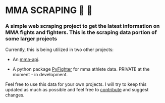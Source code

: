 
# MMA SCRAPING :martial_arts_uniform: :boxing_glove:

### A simple web scraping project to get the latest information on MMA fights and fighters. This is the scraping data portion of some larger projects

Currently, this is being utilized in two other projects:

- An [mma-api](https://github.com/danetsao/mma-api).

- A python package [PyFighter](https://github.com/danetsao/pyfighter) for mma athlete data. PRIVATE at the moment - in development.

Feel free to use this data for your own projects. I will try to keep this updated as much as possible and feel free to [contribute](https://github.com/danetsao/mma-scraping/blob/main/CONTRIBUTING.md) and suggest changes.